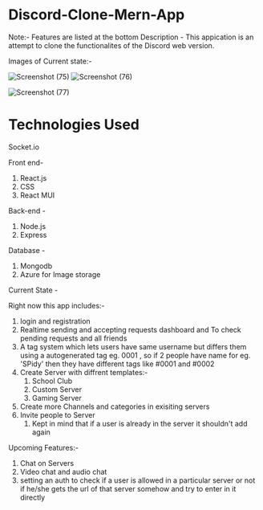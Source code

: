 # Discord-Clone-Mern-App

Note:- Features are listed at the bottom
Description -
This appication is an attempt to clone the functionalites of the Discord web version.

Images of Current state:-

![Screenshot (75)](https://user-images.githubusercontent.com/73217093/204859563-a0385786-11cb-469d-b391-73abadbeb282.png)
![Screenshot (76)](https://user-images.githubusercontent.com/73217093/204859745-87c37941-c8c8-43f8-86a0-2314f9be6478.png)

![Screenshot (77)](https://user-images.githubusercontent.com/73217093/204859588-d15d2b17-a8b9-484d-82b1-bb6e3bc3d836.png)

# Technologies Used

Socket.io

Front end-

1. React.js
2. CSS
3. React MUI

Back-end -

1. Node.js
2. Express

Database - 

1. Mongodb
2. Azure for Image storage

Current State -

Right now this app includes:- 
1. login and registration 
2. Realtime sending and accepting requests dashboard and To check pending requests and all friends
3. A tag system which lets users have same username but differs them using a autogenerated tag eg. 0001 , so if 2 people have name for eg. 'SPidy' then they have different tags like #0001 and #0002
4. Create Server with diffrent templates:-
    1. School Club
    2. Custom Server
    3. Gaming Server   
5. Create more Channels and categories in exisiting servers
6. Invite people to Server
    1. Kept in mind that if a user is already in the server it shouldn't add again

Upcoming Features:-
1. Chat on Servers
2. Video chat and audio chat
3. setting an auth to check if a user is allowed in a particular server or not if he/she gets the url of that server somehow and try to enter in it directly
